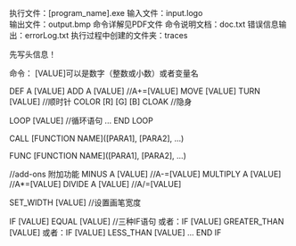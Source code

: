 执行文件：[program_name].exe
输入文件：input.logo  
输出文件：output.bmp 
命令详解见PDF文件
命令说明文档：doc.txt
错误信息输出：errorLog.txt
执行过程中创建的文件夹：traces

先写头信息！

命令：
[VALUE]可以是数字（整数或小数）或者变量名

DEF A [VALUE]
ADD A [VALUE]	//A+=[VALUE]
MOVE [VALUE]
TURN [VALUE]	//顺时针
COLOR [R] [G] [B]
CLOAK	//隐身

LOOP [VALUE]	//循环语句
	...
END LOOP

CALL [FUNCTION NAME]([PARA1], [PARA2], ...)

FUNC [FUNCTION NAME]([PARA1], [PARA2], ...)

//add-ons 附加功能
MINUS A [VALUE]	//A-=[VALUE]
MULTIPLY A [VALUE]	//A*=[VALUE]
DIVIDE A [VALUE]	//A/=[VALUE]

SET_WIDTH [VALUE]	//设置画笔宽度

IF [VALUE] EQUAL [VALUE]	//三种IF语句
或者：IF [VALUE] GREATER_THAN [VALUE]
或者：IF [VALUE] LESS_THAN [VALUE]
	...
END IF




